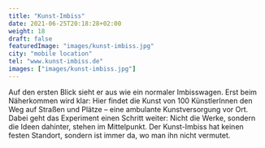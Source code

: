 ```yaml
---
title: "Kunst-Imbiss"
date: 2021-06-25T20:18:28+02:00
weight: 18
draft: false
featuredImage: "images/kunst-imbiss.jpg"
city: "mobile location"
tel: "www.kunst-imbiss.de"
images: ["images/kunst-imbiss.jpg"]
---
```


Auf den ersten Blick sieht er aus wie ein normaler Imbisswagen. Erst beim
Näherkommen wird klar: Hier findet die Kunst von 100 KünstlerInnen den
Weg auf Straßen und Plätze – eine ambulante Kunstversorgung vor Ort.
Dabei geht das Experiment einen Schritt weiter: Nicht die Werke, sondern
die Ideen dahinter, stehen im Mittelpunkt. Der Kunst-Imbiss hat keinen
festen Standort, sondern ist immer da, wo man ihn nicht vermutet.
